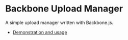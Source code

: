 # Backbone Upload Manager

A simple upload manager written with Backbone.js.

* [Demonstration and usage](http://sroze.github.io/backbone-upload-manager)

